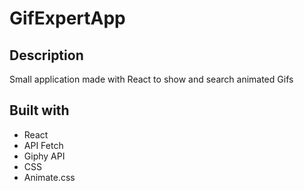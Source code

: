 # GifExpertApp
## Description

Small application made with React to show and search animated Gifs

## Built with

- React
- API Fetch
- Giphy API
- CSS
- Animate.css